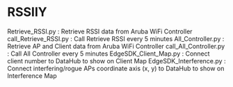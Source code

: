 # RSSIIY

Retrieve_RSSI.py : Retrieve RSSI data from Aruba WiFi Controller
call_Retrieve_RSSI.py : Call Retrieve RSSI every 5 minutes
All_Controller.py : Retrieve AP and Client data from Aruba WiFi Controller
call_All_Controller.py : Call All Controller every 5 minutes
EdgeSDK_Client_Map.py : Connect client number to DataHub to show on Client Map
EdgeSDK_Interference.py : Connect interfering/rogue APs coordinate axis (x, y) to DataHub to show on Interference Map
